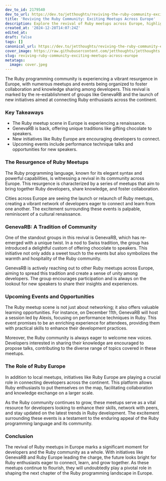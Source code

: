 ```yaml
---
dev_to_id: 2179540
dev_to_url: https://dev.to/jetthoughts/reviving-the-ruby-community-exciting-meetups-across-europe-52af
title: 'Reviving the Ruby Community: Exciting Meetups Across Europe'
description: Explore the revival of Ruby meetups across Europe, highlighting GenevaRB's unique traditions and upcoming events that foster community and collaboration among developers.
created_at: '2024-12-28T14:07:24Z'
edited_at:
draft: false
tags: []
canonical_url: https://dev.to/jetthoughts/reviving-the-ruby-community-exciting-meetups-across-europe-52af
cover_image: https://raw.githubusercontent.com/jetthoughts/jetthoughts.github.io/master/content/blog/reviving-ruby-community-exciting-meetups-across-europe/cover.jpeg
slug: reviving-ruby-community-exciting-meetups-across-europe
metatags:
  image: cover.jpeg
---
```

The Ruby programming community is experiencing a vibrant resurgence in Europe, with numerous meetups and events being organized to foster collaboration and knowledge sharing among developers. This revival is marked by the re-establishment of groups like GenevaRB and the launch of new initiatives aimed at connecting Ruby enthusiasts across the continent.

### Key Takeaways

*   The Ruby meetup scene in Europe is experiencing a renaissance.
*   GenevaRB is back, offering unique traditions like gifting chocolate to speakers.
*   New initiatives like Ruby Europe are encouraging developers to connect.
*   Upcoming events include performance technique talks and opportunities for new speakers.

### The Resurgence of Ruby Meetups

The Ruby programming language, known for its elegant syntax and powerful capabilities, is witnessing a revival in its community across Europe. This resurgence is characterized by a series of meetups that aim to bring together Ruby developers, share knowledge, and foster collaboration.

Cities across Europe are seeing the launch or relaunch of Ruby meetups, creating a vibrant network of developers eager to connect and learn from one another. The excitement surrounding these events is palpable, reminiscent of a cultural renaissance.

### GenevaRB: A Tradition of Community

One of the standout groups in this revival is GenevaRB, which has re-emerged with a unique twist. In a nod to Swiss tradition, the group has introduced a delightful custom of offering chocolate to speakers. This initiative not only adds a sweet touch to the events but also symbolizes the warmth and hospitality of the Ruby community.

GenevaRB is actively reaching out to other Ruby meetups across Europe, aiming to spread this tradition and create a sense of unity among developers. The group encourages participation and is always on the lookout for new speakers to share their insights and experiences.

### Upcoming Events and Opportunities

The Ruby meetup scene is not just about networking; it also offers valuable learning opportunities. For instance, on December 11th, GenevaRB will host a session led by Alexis, focusing on performance techniques in Ruby. This event promises to be an enriching experience for attendees, providing them with practical skills to enhance their development practices.

Moreover, the Ruby community is always eager to welcome new voices. Developers interested in sharing their knowledge are encouraged to propose talks, contributing to the diverse range of topics covered in these meetups.

### The Role of Ruby Europe

In addition to local meetups, initiatives like Ruby Europe are playing a crucial role in connecting developers across the continent. This platform allows Ruby enthusiasts to put themselves on the map, facilitating collaboration and knowledge exchange on a larger scale.

As the Ruby community continues to grow, these meetups serve as a vital resource for developers looking to enhance their skills, network with peers, and stay updated on the latest trends in Ruby development. The excitement surrounding these events is a testament to the enduring appeal of the Ruby programming language and its community.

### Conclusion

The revival of Ruby meetups in Europe marks a significant moment for developers and the Ruby community as a whole. With initiatives like GenevaRB and Ruby Europe leading the charge, the future looks bright for Ruby enthusiasts eager to connect, learn, and grow together. As these meetups continue to flourish, they will undoubtedly play a pivotal role in shaping the next chapter of the Ruby programming landscape in Europe.